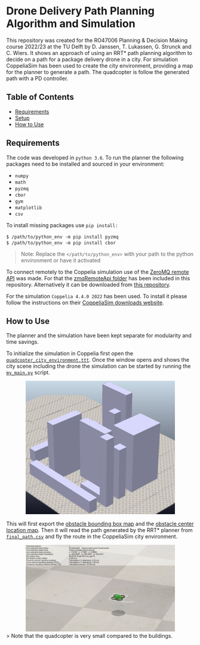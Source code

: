 # Drone Delivery Path Planning Algorithm and Simulation

This repository was created for the RO47006 Planning & Decision Making course 2022/23 at the TU Delft by D. Janssen, T. Lukassen, G. Strunck and C. Wiers. It shows an approach of using an RRT* path planning algorithm to decide on a path for a package delivery drone in a city. For simulation CoppeliaSim has been used to create the city environment, providing a map for the planner to generate a path. The quadcopter is follow the generated path with a PD controller.

## Table of Contents

- [Requirements](#requirements)
- [Setup](#setup)
- [How to Use](#howto)

## Requirements

The code was developed in ```python 3.6```.
To run the planner the following packages need to be installed and sourced in your environment:

- ```numpy```
- ```math```
- ```pyzmq```
- ```cbor```
- ```gym```
- ```matplotlib```
- ```csv```

To install missing packages use ```pip install:```
```
$ /path/to/python_env -m pip install pyzmq
$ /path/to/python_env -m pip install cbor
```
> Note: Replace the `</path/to/python_env>` with your path to the python environment or have it activated

To connect remotely to the Coppelia simulation use of the [ZeroMQ remote API](https://github.com/CoppeliaRobotics/zmqRemoteApi) was made. For that the [zmqRemoteApi folder](/zmqRemoteApi/) has been included in this repository. Alternatively it can be downloaded from [this repository](https://github.com/CoppeliaRobotics/zmqRemoteApi/tree/master/clients/python).

For the simulation ```Coppelia 4.4.0 2022``` has been used. To install it please follow the instructions on their [CoppeliaSim downloads website](https://www.coppeliarobotics.com/downloads).


## How to Use

The planner and the simulation have been kept separate for modularity and time savings. 

To initialize the simulation in Coppelia first open the [```quadcopter_city_environment.ttt```](/quadcopter_city_environment.ttt). Once the window opens and shows the city scene including the drone the simulation can be started by running the [```my_main.py```](/my_main.py) script. 

<center>
<img src="city_environment.JPG" width="400" />
</center>

This will first export the [obstacle bounding box map](/bboxes_objects.csv) and the [obstacle center location map](/center_positions_objects.csv). Then it will read the path generated by the RRT* planner from [```final_path.csv```](/final_path.csv) and fly the route in the CoppeliaSim city environment.


<center>
<img src="quad_image.JPG" width="400" />
</center>
> Note that the quadcopter is very small compared to the buildings.

